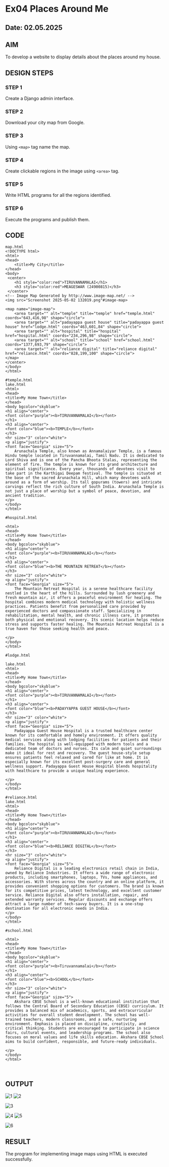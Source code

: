 # Ex04 Places Around Me
## Date: 02.05.2025

## AIM
To develop a website to display details about the places around my house.

## DESIGN STEPS

### STEP 1
Create a Django admin interface.

### STEP 2
Download your city map from Google.

### STEP 3
Using ```<map>``` tag name the map.

### STEP 4
Create clickable regions in the image using ```<area>``` tag.

### STEP 5
Write HTML programs for all the regions identified.

### STEP 6
Execute the programs and publish them.

## CODE
```
map.html
<!DOCTYPE html>
<html>
<head>
    <title>My City</title>
</head>
<body>
 <center>
    <h1 style="color:red">TIRUVANNAMALAI</h1>
    <h3 style="color:red">MEAGESWAR (24900815)</h3>
 </center>  
<!-- Image Map Generated by http://www.image-map.net/ -->
<img src="Screenshot 2025-05-02 132019.png"#image-map>

<map name="image-map">
    <area target="" alt="temple" title="temple" href="temple.html" coords="643,416,98" shape="circle">
    <area target="" alt="padayappa guest house" title="padayappa guest house" href="lodge.html" coords="463,601,84" shape="circle">
    <area target="" alt="hospital" title="hospital" href="hospital.html" coords="234,296,98" shape="circle">
    <area target="" alt="school" title="school" href="school.html" coords="1377,693,79" shape="circle">
    <area target="" alt="reliance digital" title="reliance digital" href="reliance.html" coords="828,199,100" shape="circle">
</map>
</center>
</body>
</html>

#temple.html
lake.html
<html>
<head>
<title>My Home Town</title>
</head>
<body bgcolor="skyblue">
<h1 align="center">
<font color="purple"><b>TIRUVANNAMALAI</b></font>
</h1>
<h3 align="center">
<font color="blue"><b>TEMPLE</b></font>
</h3>
<hr size="3" color="white">
<p align="justify">
<font face="Georgia" size="5">
    Arunachala Temple, also known as Annamalaiyar Temple, is a famous Hindu temple located in Tiruvannamalai, Tamil Nadu. It is dedicated to Lord Shiva and is one of the Pancha Bhoota Stalas, representing the element of fire. The temple is known for its grand architecture and spiritual significance. Every year, thousands of devotees visit to take part in the Karthigai Deepam festival. The temple is situated at the base of the sacred Arunachala Hill, which many devotees walk around as a form of worship. Its tall gopurams (towers) and intricate carvings reflect the rich culture of South India. Arunachala Temple is not just a place of worship but a symbol of peace, devotion, and ancient tradition.
</p>
</body>
</html>

#hospital.html

<html>
<head>
<title>My Home Town</title>
</head>
<body bgcolor="skyblue">
<h1 align="center">
<font color="purple"><b>TIRUVANNAMALAI</b></font>
</h1>
<h3 align="center">
<font color="blue"><b>THE MOUNTAIN RETREAT</b></font>
</h3>
<hr size="3" color="white">
<p align="justify">
<font face="Georgia" size="5">
    The Mountain Retreat Hospital is a serene healthcare facility nestled in the heart of the hills. Surrounded by lush greenery and fresh mountain air, it offers a peaceful environment for healing. The hospital combines modern medical technology with holistic wellness practices. Patients benefit from personalized care provided by experienced doctors and compassionate staff. Specializing in rehabilitation, mental health, and chronic illness care, it promotes both physical and emotional recovery. Its scenic location helps reduce stress and supports faster healing. The Mountain Retreat Hospital is a true haven for those seeking health and peace.
    
</p>
</body>
</html>

#lodge.html

lake.html
<html>
<head>
<title>My Home Town</title>
</head>
<body bgcolor="skyblue">
<h1 align="center">
<font color="purple"><b>TIRUVANNAMALAI</b></font>
</h1>
<h3 align="center">
<font color="blue"><b>PADAYYAPPA GUEST HOUSE</b></font>
</h3>
<hr size="3" color="white">
<p align="justify">
<font face="Georgia" size="5">
    Padayappa Guest House Hospital is a trusted healthcare center known for its comfortable and homely environment. It offers quality medical services along with lodging facilities for patients and their families. The hospital is well-equipped with modern tools and a dedicated team of doctors and nurses. Its calm and quiet surroundings make it ideal for rest and recovery. The guest house-style setup ensures patients feel relaxed and cared for like at home. It is especially known for its excellent post-surgery care and general wellness support. Padayappa Guest House Hospital blends hospitality with healthcare to provide a unique healing experience.
    
</p>
</body>
</html>

#reliance.html
lake.html
<html>
<head>
<title>My Home Town</title>
</head>
<body bgcolor="skyblue">
<h1 align="center">
<font color="purple"><b>TIRUVANNAMALAI</b></font>
</h1>
<h3 align="center">
<font color="blue"><b>RELIANCE DIGITAL</b></font>
</h3>
<hr size="3" color="white">
<p align="justify">
<font face="Georgia" size="5">
    Reliance Digital is a leading electronics retail chain in India, owned by Reliance Industries. It offers a wide range of electronic products, including smartphones, laptops, TVs, home appliances, and accessories. With stores across the country and an online platform, it provides convenient shopping options for customers. The brand is known for its competitive prices, latest technology, and excellent customer service. Reliance Digital also offers installation, repair, and extended warranty services. Regular discounts and exchange offers attract a large number of tech-savvy buyers. It is a one-stop destination for all electronic needs in India.
</p>
</body>
</html>

#school.html

<html>
<head>
<title>My Home Town</title>
</head>
<body bgcolor="skyblue">
<h1 align="center">
<font color="purple"><b>Tiruvannamalai</b></font>
</h1>
<h3 align="center">
<font color="blue"><b>SCHOOL</b></font>
</h3>
<hr size="3" color="white">
<p align="justify">
<font face="Georgia" size="5">
    Akshara CBSE School is a well-known educational institution that follows the Central Board of Secondary Education (CBSE) curriculum. It provides a balanced mix of academics, sports, and extracurricular activities for overall student development. The school has well-trained teachers, modern classrooms, and a safe, nurturing environment. Emphasis is placed on discipline, creativity, and critical thinking. Students are encouraged to participate in science fairs, cultural events, and leadership programs. The school also focuses on moral values and life skills education. Akshara CBSE School aims to build confident, responsible, and future-ready individuals.
    
</p>
</body>
</html>



```

## OUTPUT

![1](https://github.com/user-attachments/assets/96f531e6-8e36-4ce4-a3ca-31d6fb377519)
![2](https://github.com/user-attachments/assets/ae0073bf-d6ef-4ab6-9102-87e255ada5ed)

![3](https://github.com/user-attachments/assets/f35a28a1-2ce1-4e06-b231-c8db3e8357f9)

![4](https://github.com/user-attachments/assets/058fccf3-2c8a-4edd-8d41-6d70ad34bc4d)
![5](https://github.com/user-attachments/assets/15b9b99c-3ba4-4608-8e11-673b216297aa)

![6](https://github.com/user-attachments/assets/2282e312-f190-48ef-b7f2-c2efad199692)


## RESULT
The program for implementing image maps using HTML is executed successfully.
